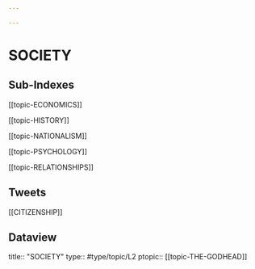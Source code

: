 ```yaml
---

---
```

# SOCIETY 
## Sub-Indexes
[[topic-ECONOMICS]]

[[topic-HISTORY]]

[[topic-NATIONALISM]]

[[topic-PSYCHOLOGY]]

[[topic-RELATIONSHIPS]]

## Tweets
[[CITIZENSHIP]]

## Dataview
title:: "SOCIETY"
type:: #type/topic/L2
ptopic:: [[topic-THE-GODHEAD]]